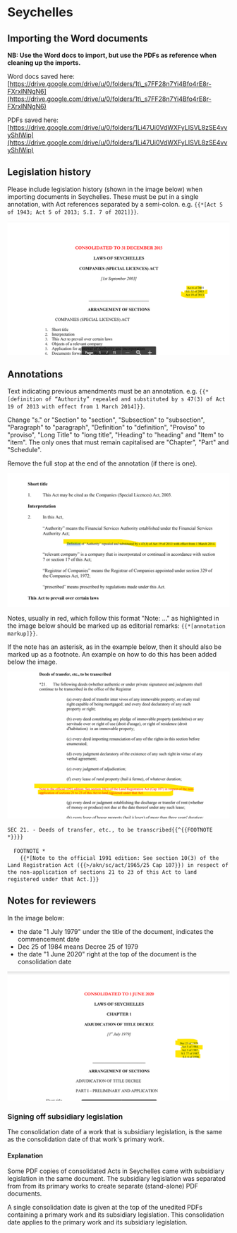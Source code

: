 # Seychelles

## Importing the Word documents

**NB: Use the Word docs to import, but use the PDFs as reference when cleaning up the imports.**

Word docs saved here:\
[https://drive.google.com/drive/u/0/folders/1t\_s7FF28n7Yi4Bfo4rE8r-FXrxlNNgN6](https://drive.google.com/drive/u/0/folders/1t\_s7FF28n7Yi4Bfo4rE8r-FXrxlNNgN6)

PDFs saved here:\
[https://drive.google.com/drive/u/0/folders/1Li47Ui0VdWXFyLISVL8zSE4vvyShIWip](https://drive.google.com/drive/u/0/folders/1Li47Ui0VdWXFyLISVL8zSE4vvyShIWip)



## Legislation history

Please include legislation history (shown in the image below) when importing documents in Seychelles. These must be put in a single annotation, with Act references separated by a semi-colon. e.g. `{{*[Act 5 of 1943; Act 5 of 2013; S.I. 7 of 2021]}}`.&#x20;

![](<../.gitbook/assets/Screenshot 2022-04-08 150556 (1).png>)

## Annotations

Text indicating previous amendments must be an annotation. e.g. `{{*[definition of “Authority” repealed and substituted by s 47(3) of Act 19 of 2013 with effect from 1 March 2014]}}`.

Change "s." or "Section" to "section", "Subsection" to "subsection", "Paragraph" to "paragraph",  "Definition" to "definition",  "Proviso" to "proviso", "Long Title" to "long title", "Heading" to "heading" and "Item" to "item". The only ones that must remain capitalised are "Chapter", "Part" and "Schedule".

Remove the full stop at the end of the annotation (if there is one).

![](<../.gitbook/assets/Screenshot 2022-04-07 161928 (2).png>)

Notes, usually in red, which follow this format "Note: ..." as highlighted in the image below should be marked up as editorial remarks: `{{*[annotation markup]}}`.

If the note has an asterisk, as in the example below, then it should also be marked up as a footnote. An example on how to do this has been added below the image.&#x20;

![](<../.gitbook/assets/annotation 1.png>)

```
SEC 21. - Deeds of transfer, etc., to be transcribed{{^{{FOOTNOTE *}}}}

  FOOTNOTE *
    {{*[Note to the official 1991 edition: See section 10(3) of the Land Registration Act ({{>/akn/sc/act/1965/25 Cap 107}}) in respect of the non-application of sections 21 to 23 of this Act to land registered under that Act.]}}

```

## Notes for reviewers&#x20;

In the image below:

* the date "1 July 1979" under the title of the document, indicates the commencement date
* Dec 25 of 1984 means Decree 25 of 1979
* the date "1 June 2020" right at the top of the document is the consolidation date

![](<../.gitbook/assets/image (208) (1) (1).png>)

### Signing off subsidiary legislation

The consolidation date of a work that is subsidiary legislation, is the same as the consolidation date of that work's primary work.&#x20;

#### Explanation

Some PDF copies of consolidated Acts in Seychelles came with subsidiary legislation in the same document. The subsidiary legislation was separated from from its primary works to create separate (stand-alone) PDF documents.&#x20;

A single consolidation date is given at the top of the unedited PDFs containing a primary work and its subsidiary legislation. This consolidation date applies to the primary work and its subsidiary legislation.
